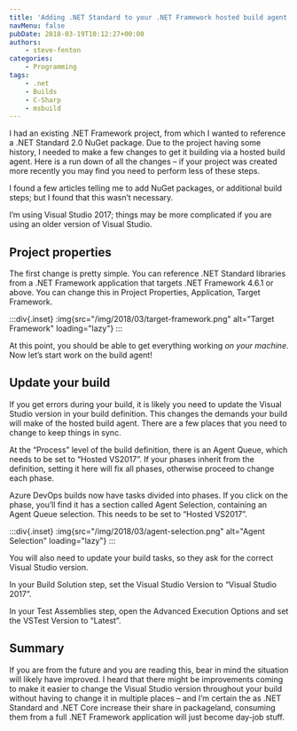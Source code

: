 ```yaml
---
title: 'Adding .NET Standard to your .NET Framework hosted build agent'
navMenu: false
pubDate: 2018-03-19T10:12:27+00:00
authors:
    - steve-fenton
categories:
    - Programming
tags:
    - .net
    - Builds
    - C-Sharp
    - msbuild
---
```


I had an existing .NET Framework project, from which I wanted to reference a .NET Standard 2.0 NuGet package. Due to the project having some history, I needed to make a few changes to get it building via a hosted build agent. Here is a run down of all the changes – if your project was created more recently you may find you need to perform less of these steps.

I found a few articles telling me to add NuGet packages, or additional build steps; but I found that this wasn’t necessary.

I’m using Visual Studio 2017; things may be more complicated if you are using an older version of Visual Studio.

## Project properties

The first change is pretty simple. You can reference .NET Standard libraries from a .NET Framework application that targets .NET Framework 4.6.1 or above. You can change this in Project Properties, Application, Target Framework.

:::div{.inset}
:img{src="/img/2018/03/target-framework.png" alt="Target Framework" loading="lazy"}
:::

At this point, you should be able to get everything working *on your machine*. Now let’s start work on the build agent!

## Update your build

If you get errors during your build, it is likely you need to update the Visual Studio version in your build definition. This changes the demands your build will make of the hosted build agent. There are a few places that you need to change to keep things in sync.

At the “Process” level of the build definition, there is an Agent Queue, which needs to be set to “Hosted VS2017”. If your phases inherit from the definition, setting it here will fix all phases, otherwise proceed to change each phase.

Azure DevOps builds now have tasks divided into phases. If you click on the phase, you’ll find it has a section called Agent Selection, containing an Agent Queue selection. This needs to be set to “Hosted VS2017”.

:::div{.inset}
:img{src="/img/2018/03/agent-selection.png" alt="Agent Selection" loading="lazy"}
:::

You will also need to update your build tasks, so they ask for the correct Visual Studio version.

In your Build Solution step, set the Visual Studio Version to “Visual Studio 2017”.

In your Test Assemblies step, open the Advanced Execution Options and set the VSTest Version to “Latest”.

## Summary

If you are from the future and you are reading this, bear in mind the situation will likely have improved. I heard that there might be improvements coming to make it easier to change the Visual Studio version throughout your build without having to change it in multiple places – and I’m certain the as .NET Standard and .NET Core increase their share in packageland, consuming them from a full .NET Framework application will just become day-job stuff.